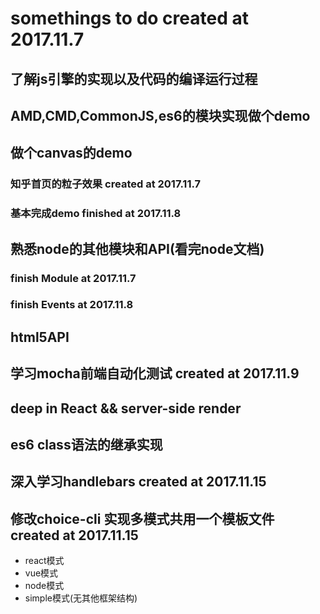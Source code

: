 # somethings to do created at 2017.11.7
## 了解js引擎的实现以及代码的编译运行过程
## AMD,CMD,CommonJS,es6的模块实现做个demo
## 做个canvas的demo  
### 知乎首页的粒子效果 created at 2017.11.7 
### 基本完成demo finished at 2017.11.8
## 熟悉node的其他模块和API(看完node文档)
### finish **Module** at 2017.11.7
### finish **Events** at 2017.11.8
## html5API
## 学习mocha前端自动化测试 created at 2017.11.9
## deep in React && server-side render
## es6 class语法的继承实现
## 深入学习handlebars created at 2017.11.15
## 修改choice-cli 实现多模式共用一个模板文件 created at 2017.11.15
- react模式
- vue模式
- node模式
- simple模式(无其他框架结构)
